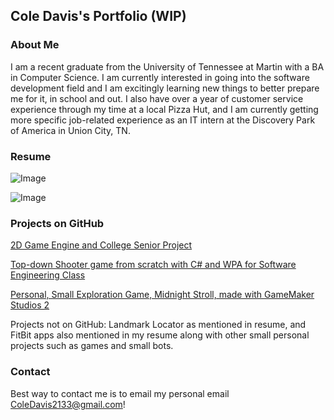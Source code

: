 ## Cole Davis's Portfolio (WIP)

### About Me

I am a recent graduate from the University of Tennessee at Martin with a BA in Computer Science. I am currently interested in going into the software development field and I am excitingly learning new things to better prepare me for it, in school and out. I also have over a year of customer service experience through my time at a local Pizza Hut, and I am currently getting more specific job-related experience as an IT intern at the Discovery Park of America in Union City, TN. 

### Resume

![Image](https://i.imgur.com/hJGQhvY.png)

![Image](https://i.imgur.com/Xw7tWkR.png)


### Projects on GitHub

[2D Game Engine and College Senior Project](https://github.com/SkinlessMilk3/Game-Engine)

[Top-down Shooter game from scratch with C# and WPA for Software Engineering Class](https://github.com/ColeDavis213/2DTDS)

[Personal, Small Exploration Game, Midnight Stroll, made with GameMaker Studios 2](https://github.com/ColeDavis213/Midnight-Stroll-Game-)

Projects not on GitHub: Landmark Locator as mentioned in resume, and FitBit apps also mentioned in my resume along with other small personal projects such as games and small bots.

### Contact

Best way to contact me is to email my personal email ColeDavis2133@gmail.com!
